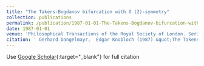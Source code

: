 ```yaml
---
title: "The Takens-Bogdanov bifurcation with O (2)-symmetry"
collection: publications
permalink: /publication/1987-01-01-The-Takens-Bogdanov-bifurcation-with-O-2-symmetry
date: 1987-01-01
venue: 'Philosophical Transactions of the Royal Society of London. Series A, Mathematical and Physical Sciences'
citation: ' Gerhard Dangelmayr,  Edgar Knobloch (1987) &quot;The Takens-Bogdanov bifurcation with O (2)-symmetry.&quot; <i>Philosophical Transactions of the Royal Society of London. Series A, Mathematical and Physical Sciences</i>. 322, 243--279.'
---
```

Use [Google Scholar](https://scholar.google.com/scholar?q=The+Takens+Bogdanov+bifurcation+with+O+(2)+symmetry){:target="_blank"} for full citation
